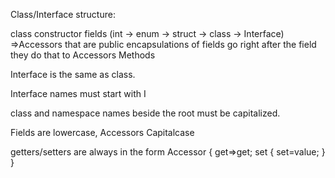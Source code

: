 Class/Interface structure:

class
	constructor
	fields (int -> enum -> struct -> class -> Interface)
	   =>Accessors that are public encapsulations of fields go right after the field they do that to
	Accessors
	Methods

Interface is the same as class.

Interface names must start with I

class and namespace names beside the root must be capitalized.

Fields are lowercase, Accessors Capitalcase

getters/setters are always in the form
Accessor
{
	get=>get;
	set
	{
		set=value;
	}
}